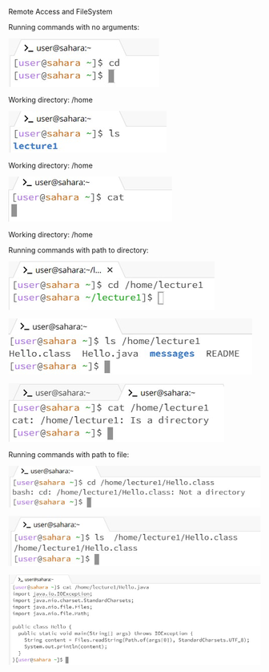 Remote Access and FileSystem



Running commands with no arguments:

![Image](CD.jpg)

Working directory: /home

![Image](LS.jpg)

Working directory: /home

![Image](CAT.jpg)

Working directory: /home

Running commands with path to directory:

![Image](CDdirectory.jpg)

![Image](LSdirectory.jpg)

![Image](CATdirectory.jpg)

Running commands with path to file:

![Image](CDfile.jpg)

![Image](LSfile.jpg)

![Image](CATfile.jpg)
